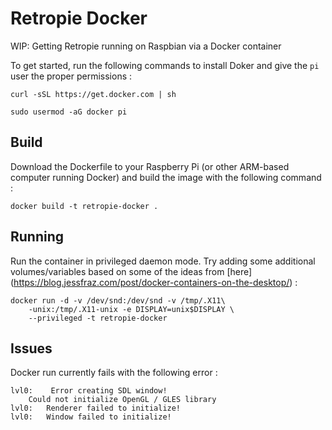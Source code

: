 # Retropie Docker

WIP: Getting Retropie running on Raspbian via a Docker container

To get started, run the following commands to install Doker and give the `pi` user the proper permissions : 
```
curl -sSL https://get.docker.com | sh

sudo usermod -aG docker pi
```

## Build 

Download the Dockerfile to your Raspberry Pi (or other ARM-based computer running Docker) and build the image with the following command :
```
docker build -t retropie-docker .
```

## Running 

Run the container in privileged daemon mode. Try adding some additional volumes/variables based on some of the ideas from [here] (https://blog.jessfraz.com/post/docker-containers-on-the-desktop/) :

```
docker run -d -v /dev/snd:/dev/snd -v /tmp/.X11\ 
    -unix:/tmp/.X11-unix -e DISPLAY=unix$DISPLAY \
    --privileged -t retropie-docker
```

## Issues

Docker run currently fails with the following error :
```
lvl0:    Error creating SDL window!
    Could not initialize OpenGL / GLES library
lvl0:   Renderer failed to initialize!
lvl0:   Window failed to initialize!
```
